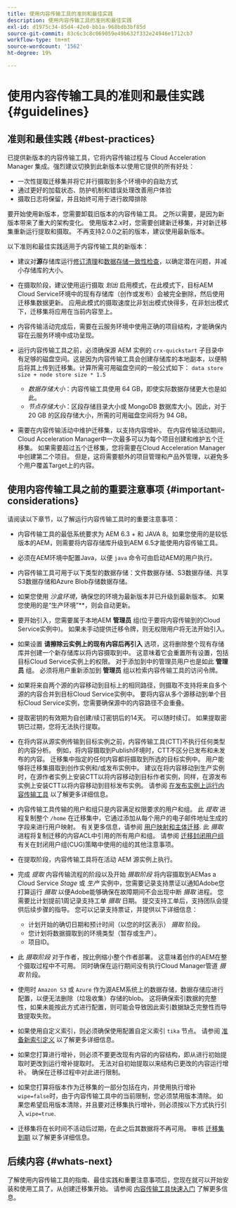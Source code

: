 ```yaml
---
title: 使用内容传输工具的准则和最佳实践
description: 使用内容传输工具的准则和最佳实践
exl-id: d1975c34-85d4-42e0-bb1a-968bdb3bf85d
source-git-commit: 83c6c3c8c069059e49b632f332e24946e1712cb7
workflow-type: tm+mt
source-wordcount: '1562'
ht-degree: 19%

---
```


# 使用内容传输工具的准则和最佳实践 {#guidelines}

## 准则和最佳实践 {#best-practices}

<!-- Alexandru: hiding for now

>[!CONTEXTUALHELP]
>id="aemcloud_ctt_guidelines"
>title="Guidelines and Best Practices"
>abstract="Review guidelines and best practices to use the Content Transfer tool including revision cleanup tasks, Disk space considerations and more."
>additional-url="https://experienceleague.adobe.com/docs/experience-manager-cloud-service/content/migration-journey/cloud-migration/content-transfer-tool/getting-started-content-transfer-tool.html" text="Important Considerations for using Content Transfer Tool"
>additional-url="https://experienceleague.adobe.com/docs/experience-manager-cloud-service/content/migration-journey/cloud-migration/content-transfer-tool/user-mapping-and-migration.md#important-considerations" text="Important Considerations when Mapping and Migrating Users" 

-->

已提供新版本的内容传输工具，它将内容传输过程与 Cloud Acceleration Manager 集成。强烈建议切换到此新版本以使用它提供的所有好处：

* 一次性提取迁移集并将它并行摄取到多个环境中的自助方式
* 通过更好的加载状态、防护机制和错误处理改善用户体验
* 摄取日志将保留，并且始终可用于进行故障排除

要开始使用新版本，您需要卸载旧版本的内容传输工具。 之所以需要，是因为新版本带来了重大的架构变化。 使用版本2.x时，您需要创建新迁移集，并对新迁移集重新运行提取和摄取。
不再支持2.0.0之前的版本，建议使用最新版本。

以下准则和最佳实践适用于内容传输工具的新版本：

* 建议对&#x200B;**源**&#x200B;存储库运行[修订清理](https://experienceleague.adobe.com/docs/experience-manager-65/deploying/deploying/revision-cleanup.html)和[数据存储一致性检查](https://helpx.adobe.com/cn/experience-manager/kb/How-to-run-a-datastore-consistency-check-via-oak-run-AEM.html)，以确定潜在问题，并减小存储库的大小。

* 在摄取阶段，建议使用运行摄取 *划出* 启用模式，在此模式下，目标AEM Cloud Service环境中的现有存储库（创作或发布）会被完全删除，然后使用迁移集数据更新。 应用此模式的摄取速度比非划出模式快得多，在非划出模式下，迁移集将应用在当前内容至上。

* 内容传输活动完成后，需要在云服务环境中使用正确的项目结构，才能确保内容在云服务环境中成功呈现。

* 运行内容传输工具之前，必须确保源 AEM 实例的 `crx-quickstart` 子目录中有足够的磁盘空间。这是因为内容传输工具会创建存储库的本地副本，以便稍后将其上传到迁移集。计算所需可用磁盘空间的一般公式如下：
  `data store size + node store size * 1.5`

   * *数据存储大小*：内容传输工具使用 64 GB，即使实际数据存储更大也是如此。
   * *节点存储大小*：区段存储目录大小或 MongoDB 数据库大小。因此，对于 20 GB 的区段存储大小，所需的可用磁盘空间将为 94 GB。

* 需要在内容传输活动中维护迁移集，以支持内容增补。 在内容传输活动期间，Cloud Acceleration Manager中一次最多可以为每个项目创建和维护五个迁移集。 如果需要超过五个迁移集，您将需要在Cloud Acceleration Manager中创建第二个项目。 但是，这将需要额外的项目管理和产品外管理，以避免多个用户覆盖Target上的内容。

## 使用内容传输工具之前的重要注意事项 {#important-considerations}

请阅读以下章节，以了解运行内容传输工具时的重要注意事项：

* 内容传输工具的最低系统要求为 AEM 6.3 + 和 JAVA 8。如果您使用的是较低版本的AEM，则需要将内容存储库升级到AEM 6.5才能使用内容传输工具。

* 必须在AEM环境中配置Java，以便 `java` 命令可由启动AEM的用户执行。

* 内容传输工具可用于以下类型的数据存储：文件数据存储、S3数据存储、共享S3数据存储和Azure Blob存储数据存储。

* 如果您使用 *沙盒环境*，确保您的环境为最新版本并已升级到最新版本。 如果您使用的是“生产环境”**，则会自动更新。

* 要开始引入，您需要属于本地AEM **管理员** 组(位于要将内容传输到的Cloud Service实例中)。 如果未手动提供迁移令牌，则无权限用户将无法开始引入。

* 如果设置 **请擦除云实例上的现有内容后再引入** 选项，这将删除整个现有存储库并创建一个新存储库以将内容摄取到中。 这意味着它会重置所有设置，包括目标Cloud Service实例上的权限。 对于添加到中的管理员用户也是如此 **管理员** 组。 必须将用户重新添加到 **管理员** 组以检索内容传输工具的访问令牌。

* 如果将来自两个源的内容移动到目标上的相同路径，则摄取不支持将来自多个源的内容合并到目标Cloud Service实例中。 要将内容从多个源移动到单个目标Cloud Service实例，您需要确保源中的内容路径不会重叠。

* 提取密钥的有效期为自创建/续订密钥后的14天。 可以随时续订。 如果提取密钥已过期，您将无法执行提取。

* 在将内容从源实例传输到目标实例之前，内容传输工具(CTT)不执行任何类型的内容分析。 例如，将内容摄取到Publish环境时，CTT不区分已发布和未发布的内容。 迁移集中指定的任何内容都将摄取到所选的目标实例中。 用户能够将迁移集摄取到创作实例和/或发布实例中。 建议在将内容移动到生产实例时，在源作者实例上安装CTT以将内容移动到目标作者实例，同样，在源发布实例上安装CTT以将内容移动到目标发布实例。 请参阅 [在发布实例上运行内容传输工具](https://experienceleague.adobe.com/docs/experience-manager-cloud-service/content/migration-journey/cloud-migration/content-transfer-tool/getting-started-content-transfer-tool.html#running-tool) 以了解更多详细信息。

* 内容传输工具传输的用户和组只是内容满足权限要求的用户和组。 此 _提取_ 进程复制整个 `/home` 在迁移集中，它通过添加从每个用户的电子邮件地址生成的字段来进行用户映射。 有关更多信息，请参阅 [用户映射和主体迁移](/help/journey-migration/content-transfer-tool/using-content-transfer-tool/user-mapping-and-migration.md). 此 _摄取_ 进程将复制迁移的内容ACL中引用的所有用户和组。 请参阅 [迁移封闭用户组](/help/journey-migration/content-transfer-tool/using-content-transfer-tool/closed-user-groups-migration.md) 有关在封闭用户组(CUG)策略中使用的组的其他注意事项。

* 在提取阶段，内容传输工具将在活动 AEM 源实例上执行。

* 完成 *提取* 内容传输流程的阶段以及开始 *摄取阶段* 将内容摄取到AEMas a Cloud Service *Stage* 或 *生产* 实例中，您需要记录支持票证以通知Adobe您打算运行 *摄取* 以便Adobe能够确保在故障期间不会出现中断 *摄取* 进程。 您需要比计划提前1周记录支持工单 *摄取* 日期。 提交支持工单后，支持团队会提供后续步骤的指导。 您可以记录支持票证，并提供以下详细信息：

   * 计划开始的确切日期和预计时间（以您的时区表示） *摄取* 阶段。
   * 您计划将数据摄取到的环境类型（暂存或生产）。
   * 项目ID。

* 此 *摄取阶段* 对于作者，按比例缩小整个作者部署。 这意味着创作的AEM在整个摄取过程中不可用。 同时确保在运行期间没有执行Cloud Manager管道 *摄取* 阶段。

* 使用时 `Amazon S3` 或 `Azure` 作为源AEM系统上的数据存储，数据存储应进行配置，以便无法删除（垃圾收集）存储的blob。 这将确保索引数据的完整性，如果未能按此方式进行配置，则可能会导致因此索引数据缺乏完整性而导致提取失败。

* 如果使用自定义索引，则必须确保使用配置自定义索引 `tika` 节点。 请参阅 [准备新索引定义](https://experienceleague.adobe.com/docs/experience-manager-cloud-service/operations/indexing.html#preparing-the-new-index-definition) 以了解更多详细信息。

* 如果您打算进行增补，则必须不要更改现有内容的内容结构，即从进行初始提取时更改到运行增补提取时。 无法对自初始提取以来结构已更改的内容运行增补。 确保在迁移过程中对此进行限制。

* 如果您打算将版本作为迁移集的一部分包括在内，并使用执行增补 `wipe=false`时，由于内容传输工具中的当前限制，您必须禁用版本清除。 如果您希望启用版本清除，并且要对迁移集执行增补，则必须按以下方式执行引入 `wipe=true`.

* 迁移集将在长时间不活动后过期，在此之后其数据将不再可用。 审核 [迁移集到期](https://experienceleague.adobe.com/docs/experience-manager-cloud-service/content/migration-journey/cloud-migration/content-transfer-tool/overview-content-transfer-tool.html#migration-set-expiry) 以了解更多详细信息。

## 后续内容 {#whats-next}

了解使用内容传输工具的指南、最佳实践和重要注意事项后，您现在就可以开始安装和使用工具了，从创建迁移集开始。 请参阅 [内容传输工具快速入门](/help/journey-migration/content-transfer-tool/using-content-transfer-tool/getting-started-content-transfer-tool.md) 了解更多信息。
